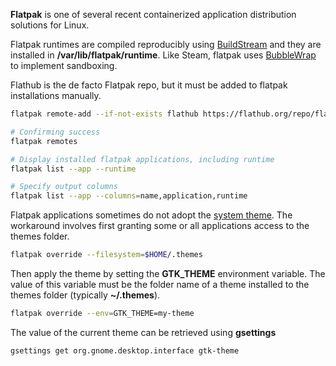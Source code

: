 **Flatpak** is one of several recent containerized application distribution solutions for Linux.

Flatpak runtimes are compiled reproducibly using [BuildStream](https://www.buildstream.build/) and they are installed in **/var/lib/flatpak/runtime**.
Like Steam, flatpak uses [BubbleWrap](https://github.com/containers/bubblewrap) to implement sandboxing.

Flathub is the de facto Flatpak repo, but it must be added to flatpak installations manually.

```sh
flatpak remote-add --if-not-exists flathub https://flathub.org/repo/flathub.flatpakrepo

# Confirming success
flatpak remotes 

# Display installed flatpak applications, including runtime
flatpak list --app --runtime

# Specify output columns
flatpak list --app --columns=name,application,runtime
```

Flatpak applications sometimes do not adopt the [system theme](https://itsfoss.com/flatpak-app-apply-theme/).
The workaround involves first granting some or all applications access to the themes folder.
```sh
flatpak override --filesystem=$HOME/.themes
```

Then apply the theme by setting the **GTK\_THEME** environment variable.
The value of this variable must be the folder name of a theme installed to the themes folder (typically **~/.themes**).
```sh
flatpak override --env=GTK_THEME=my-theme 
```

The value of the current theme can be retrieved using **gsettings**
```sh
gsettings get org.gnome.desktop.interface gtk-theme
```
